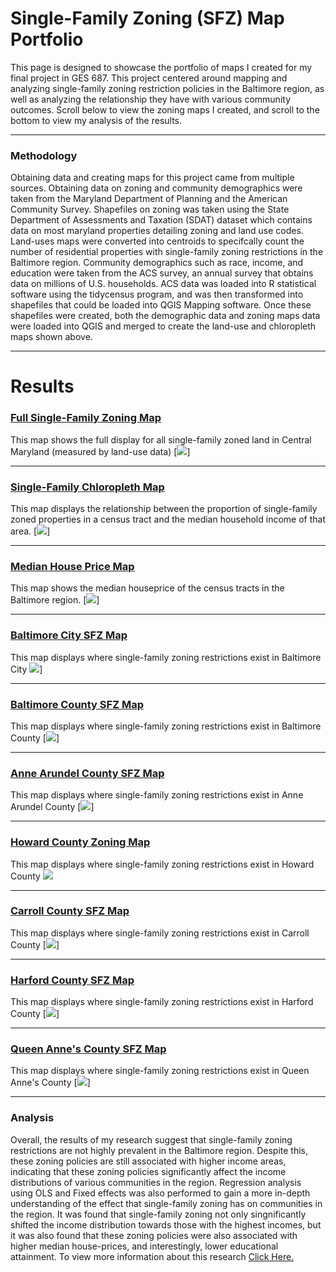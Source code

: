 
# Single-Family Zoning (SFZ) Map Portfolio 
This page is designed to showcase the portfolio of maps I created for my final project in GES 687. This project centered around mapping and analyzing single-family zoning restriction policies in the Baltimore region, as well as analyzing the relationship they have with various community outcomes. Scroll below to view the zoning maps I created, and scroll to the bottom to view my analysis of the results.

---

### Methodology

Obtaining data and creating maps for this project came from multiple sources. Obtaining data on zoning and community demographics were taken from the Maryland Department of Planning and the American Community Survey. Shapefiles on zoning was taken using the State Department of Assessments and Taxation (SDAT) dataset which contains data on most maryland properties detailing zoning and land use codes. Land-uses maps were converted into centroids to specifcally count the number of residential properties with single-family zoning restrictions in the Baltimore region. Community demographics such as race, income, and education were taken from the ACS survey, an annual survey that obtains data on millions of U.S. households. ACS data was loaded into R statistical software using the tidycensus program, and was then transformed into shapefiles that could be loaded into QGIS Mapping software. Once these shapefiles were created, both the demographic data and zoning maps data were loaded into QGIS and merged to create the land-use and chloropleth maps shown above. 

---

# Results


### [Full Single-Family Zoning Map](/project_probation/index)
This map shows the full display for all single-family zoned land in Central Maryland (measured by land-use data) 
[<img src="images/Full Single-Family Zoning Map BMSA.png?raw=true"/>]

---
### [Single-Family Chloropleth Map](/project_probation/index)
This map displays the relationship between the proportion of single-family zoned properties in a census tract and the median household income of that area.
[<img src="images/Chloroplethmap.png"/>]

---
### [Median House Price Map](/project_probation/index)
This map shows the median houseprice of the census tracts in the Baltimore region. 
[<img src="images/housepricemap.png"/>]

---
### [Baltimore City SFZ Map](/project_probation/index)
This map displays where single-family zoning restrictions exist in Baltimore City 
<img src="images/Baltcitymap.png?raw=true"/>]

---
### [Baltimore County SFZ Map](/project_probation/index)
This map displays where single-family zoning restrictions exist in Baltimore County
[<img src="images/Baltimorecountymap (2).png?raw=true"/>]

---

### [Anne Arundel County SFZ Map](/project_probation/index)
This map displays where single-family zoning restrictions exist in Anne Arundel County
[<img src="images/Arundelmap.png?raw=true"/>]

---
### [Howard County Zoning Map](/project_pnw/index)
This map displays where single-family zoning restrictions exist in Howard County
[<img src="images/Howardmap (2).png?raw=true"/>](/project_probation/index)

---
### [Carroll County SFZ Map](/project_probation/index)
This map displays where single-family zoning restrictions exist in Carroll County
[<img src="images/Carrollmap.png?raw=true"/>]

---
### [Harford County SFZ Map](/project_probation/index)
This map displays where single-family zoning restrictions exist in Harford County
[<img src="images/Harfordmap.png?raw=true"/>]

---
### [Queen Anne's County SFZ Map](/project_probation/index)
This map displays where single-family zoning restrictions exist in Queen Anne's County
[<img src="images/Queenannemap.png?raw=true"/>]

---

### Analysis

Overall, the results of my research suggest that single-family zoning restrictions are not highly prevalent in the Baltimore region. Despite this, these zoning policies are still associated with higher income areas, indicating that these zoning policies significantly affect the income distributions of various communities in the region. Regression analysis using OLS and Fixed effects was also performed to gain a more in-depth understanding of the effect that single-family zoning has on communities in the region. It was found that single-family zoning not only singnificantly shifted the income distribution towards those with the highest incomes, but it was also found that these zoning policies were also associated with higher median house-prices, and interestingly, lower educational attainment. To view more information about this research 
<a href="https://github.com/jjustin1/jjustin1capstonepaper/blob/main/JustinJohnsonCapstoneGithub.pdf" target="_blank">Click Here.</a>






